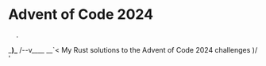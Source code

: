 # Advent of Code 2024

      .
\_____)\_____
/--v____ __`< My Rust solutions to the Advent of Code 2024 challenges
    )/
    '
